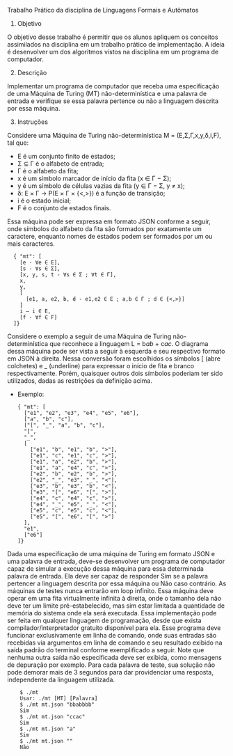 Trabalho Prático da disciplina de Linguagens Formais e Autômatos

1. Objetivo
   
  O objetivo desse trabalho é permitir que os alunos apliquem os conceitos assimilados na disciplina em um trabalho prático de implementação. A ideia é desenvolver um dos algoritmos vistos na disciplina em um programa de computador.
  
2. Descrição

  Implementar um programa de computador que receba uma especificação de uma Máquina de Turing (MT) não-determinística e uma palavra de entrada e verifique se essa palavra pertence ou não a linguagem descrita por essa máquina.
  
3. Instruções

  Considere uma Máquina de Turing não-determinística M = (E,Σ,Γ,x,y,δ,i,F), tal que:

   * E é um conjunto finito de estados;
   * Σ ⊆ Γ é o alfabeto de entrada;
   * Γ é o alfabeto da fita;
   * x é um símbolo marcador de início da fita (x ∈ Γ − Σ);
   * y é um símbolo de células vazias da fita (y ∈ Γ − Σ, y ≠ x);
   * δ: E × Γ → P(E × Γ × {<,>}) é a função de transição;
   * i é o estado inicial;
   * F é o conjunto de estados finais.
  
  Essa máquina pode ser expressa em formato JSON conforme a seguir, onde símbolos do alfabeto da fita são formados por exatamente um caractere, enquanto nomes de estados podem ser formados por um ou mais caracteres.

      { "mt": [
        [e - ∀e ∈ E],
        [s - ∀s ∈ Σ],
        [x, y, s, t - ∀s ∈ Σ ; ∀t ∈ Γ],
        x,
        y,
        [
          [e1, a, e2, b, d - e1,e2 ∈ E ; a,b ∈ Γ ; d ∈ {<,>}]
        ]
        i – i ∈ E,
        [f - ∀f ∈ F]
      ]}
   
  Considere o exemplo a seguir de uma Máquina de Turing não-determinística que reconhece a linguagem L = b*ab* + c*ac*. O diagrama dessa máquina pode ser vista a seguir à esquerda e seu respectivo formato em JSON à direita. Nessa conversão foram escolhidos os símbolos [ (abre colchetes) e _ (underline) para expressar o início de fita e branco respectivamente. Porém, quaisquer outros dois símbolos poderiam ter sido utilizados, dadas as restrições da definição acima.

   * Exemplo:


         { "mt": [
           ["e1", "e2", "e3", "e4", "e5", "e6"],
           ["a", "b", "c"],
           ["[", "_", "a", "b", "c"],
           "[",
           "_",
           [
             ["e1", "b", "e1", "b", ">"],
             ["e1", "c", "e1", "c", ">"],
             ["e1", "a", "e2", "b", ">"],
             ["e1", "a", "e4", "c", ">"],
             ["e2", "b", "e2", "b", ">"],
             ["e2", "_", "e3", "_", "<"],
             ["e3", "b", "e3", "b", "<"],
             ["e3", "[", "e6", "[", ">"],
             ["e4", "c", "e4", "c", ">"],
             ["e4", "_", "e5", "_", "<"],
             ["e5", "c", "e5", "c", "<"],
             ["e5", "[", "e6", "[", ">"]
           ],
           "e1",
           ["e6"]
         ]}

  Dada uma especificação de uma máquina de Turing em formato JSON e uma palavra de entrada, deve-se desenvolver um programa de computador capaz de simular a execução dessa máquina para essa determinada palavra de entrada. Ela deve ser capaz de responder Sim se a palavra pertencer a linguagem descrita por essa máquina ou Não caso contrário. As máquinas de testes nunca entrarão em loop infinito. Essa máquina deve operar em uma fita virtualmente infinita à direita, onde o tamanho dela não deve ter um limite pré-estabelecido, mas sim estar limitada a quantidade de memória do sistema onde ela será executada. Essa implementação pode ser feita em qualquer linguagem de programação, desde que exista compilador/interpretador gratuito disponível para ela. Esse programa deve funcionar exclusivamente em linha de comando, onde suas entradas são recebidas via argumentos em linha de comando e seu resultado exibido na saída padrão do terminal conforme exemplificado a seguir. Note que nenhuma outra saída não especificada deve ser exibida, como mensagens de depuração por exemplo. Para cada palavra de teste, sua solução não pode demorar mais de 3 segundos para dar providenciar uma resposta, independente da linguagem utilizada.
  
        $ ./mt
        Usar: ./mt [MT] [Palavra]
        $ ./mt mt.json "bbabbbb"
        Sim
        $ ./mt mt.json "ccac"
        Sim
        $ ./mt mt.json "a"
        Sim
        $ ./mt mt.json ""
        Não
